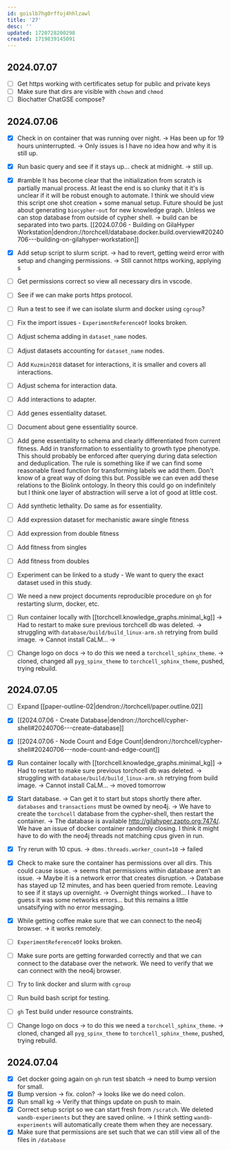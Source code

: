 ```yaml
---
id: goislb7hg0rffoj4hhlzawl
title: '27'
desc: ''
updated: 1720728200298
created: 1719839145091
---
```


## 2024.07.07

- [ ] Get https working with certificates setup for public and private keys
- [ ] Make sure that dirs are visible with `chown` and `chmod`
- [ ] Biochatter ChatGSE compose?

## 2024.07.06

- [x] Check in on container that was running over night. → Has been up for 19 hours uninterrupted. → Only issues is I have no idea how and why it is still up.
- [x] Run basic query and see if it stays up... check at midnight. → still up.
- [x] #ramble It has become clear that the initialization from scratch is partially manual process. At least the end is so clunky that it it's is unclear if it will be robust enough to automate. I think we should view this script one shot creation + some manual setup. Future should be just about generating `biocypher-out` for new knowledge graph. Unless we can stop database from outside of cypher shell. → build can be separated into two parts. [[2024.07.06 - Building on GilaHyper Workstation|dendron://torchcell/database.docker.build.overview#20240706---building-on-gilahyper-workstation]]

- [x] Add setup script to slurm script. → had to revert, getting weird error with setup and changing permissions. → Still cannot https working, applying s

- [ ] Get permissions correct so view all necessary dirs in vscode.
- [ ] See if we can make ports https protocol.

- [ ] Run a test to see if we can isolate slurm and docker using `cgroup`?
- [ ] Fix the import issues - `ExperimentReferenceOf` looks broken.

- [ ] Adjust schema adding in `dataset_name` nodes.

- [ ] Adjust datasets accounting for `dataset_name` nodes.

- [ ] Add `Kuzmin2018` dataset for interactions, it is smaller and covers all interactions.
- [ ] Adjust schema for interaction data.
- [ ] Add interactions to adapter.
- [ ] Add genes essentiality dataset.
- [ ] Document about gene essentiality source.
- [ ] Add gene essentiality to schema and clearly differentiated from current fitness. Add in transformation to essentiality to growth type phenotype. This should probably be enforced after querying during data selection and deduplication. The rule is something like if we can find some reasonable fixed function for transforming labels we add them. Don't know of a great way of doing this but. Possible we can even add these relations to the Biolink ontology. In theory this could go on indefinitely but I think one layer of abstraction will serve a lot of good at little cost.

- [ ] Add synthetic lethality. Do same as for essentiality.
- [ ] Add expression dataset for mechanistic aware single fitness
- [ ] Add expression from double fitness
- [ ] Add fitness from singles
- [ ] Add fitness from doubles
- [ ] Experiment can be linked to a study - We want to query the exact dataset used in this study.

- [ ] We need a new project documents reproducible procedure on `gh` for restarting slurm, docker, etc.

- [ ] Run container locally with [[torchcell.knowledge_graphs.minimal_kg]] → Had to restart to make sure previous torchcell db was deleted. → struggling with `database/build/build_linux-arm.sh` retrying from build image. → Cannot install CaLM... →

- [ ] Change logo on docs → to do this we need a `torchcell_sphinx_theme`. → cloned, changed all `pyg_spinx_theme` to `torchcell_sphinx_theme`, pushed, trying rebuild.

## 2024.07.05

- [ ] Expand [[paper-outline-02|dendron://torchcell/paper.outline.02]]

- [x] [[2024.07.06 - Create Database|dendron://torchcell/cypher-shell#20240706---create-database]]
- [x] [[2024.07.06 - Node Count and Edge Count|dendron://torchcell/cypher-shell#20240706---node-count-and-edge-count]]
- [x] Run container locally with [[torchcell.knowledge_graphs.minimal_kg]] → Had to restart to make sure previous torchcell db was deleted. → struggling with `database/build/build_linux-arm.sh` retrying from build image. → Cannot install CaLM... → moved tomorrow
- [x] Start database. → Can get it to start but stops shortly there after. `databases` and `transactions` must be owned by neo4j. → We have to create the `torchcell` database from the cypher-shell, then restart the container. → The database is available <http://gilahyper.zapto.org:7474/>. We have an issue of docker container randomly closing. I think it might have to do with the neo4j threads not matching cpus given in run.
- [x] Try rerun with 10 cpus. → `dbms.threads.worker_count=10` → failed
- [x] Check to make sure the container has permissions over all dirs. This could cause issue. → seems that permissions within database aren't an issue. → Maybe it is a network error that creates disruption. → Database has stayed up 12 minutes, and has been queried from remote. Leaving to see if it stays up overnight. → Overnight things worked... I have to guess it was some networks errors... but this remains a little unsatsifying with no error messaging.
- [x] While getting coffee make sure that we can connect to the neo4j browser. → it works remotely.

- [ ] `ExperimentReferenceOf` looks broken.

- [ ] Make sure ports are getting forwarded correctly and that we can connect to the database over the network. We need to verify that we can connect with the neo4j browser.
- [ ] Try to link docker and slurm with `cgroup`
- [ ] Run build bash script for testing.
- [ ] `gh` Test build under resource constraints.
- [ ] Change logo on docs → to do this we need a `torchcell_sphinx_theme`. → cloned, changed all `pyg_spinx_theme` to `torchcell_sphinx_theme`, pushed, trying rebuild.

## 2024.07.04

- [x] Get docker going again on `gh` run test sbatch → need to bump version for small.
- [x] Bump version → fix. colon? → looks like we do need colon.
- [x] Run small kg → Verify that things update on push to main.
- [x] Correct setup script so we can start fresh from `/scratch`. We deleted `wandb-experiments` but they are saved online. → I think setting `wandb-experiments` will automatically create them when they are necessary.
- [x] Make sure that permissions are set such that we can still view all of the files in `/database`
